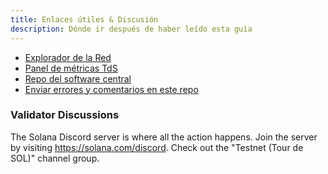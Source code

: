 ```yaml
---
title: Enlaces útiles & Discusión
description: Dónde ir después de haber leído esta guía
---
```


- [Explorador de la Red](http://explorer.solana.com/)
- [Panel de métricas TdS](https://metrics.solana.com:3000/d/monitor-edge/cluster-telemetry-edge?refresh=1m&from=now-15m&to=now&var-testnet=tds)
- [Repo del software central](https://github.com/solana-labs/solana)
- [Enviar errores y comentarios en este repo](https://github.com/solana-labs/solana/issues)

### Validator Discussions

The Solana Discord server is where all the action happens. Join the server by visiting https://solana.com/discord. Check out the "Testnet (Tour de SOL)" channel group.
